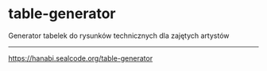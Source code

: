 # table-generator
Generator tabelek do rysunków technicznych dla zajętych artystów

---

https://hanabi.sealcode.org/table-generator
